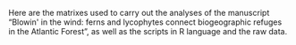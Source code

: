 Here are the matrixes used to carry out the analyses of the manuscript “Blowin' in the wind: ferns and lycophytes connect biogeographic refuges in the Atlantic Forest”, as well as the scripts in R language and the raw data. 
